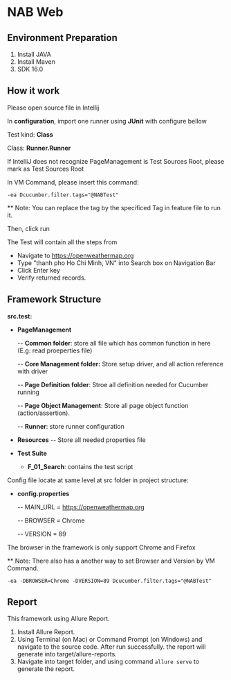 
# NAB Web

## Environment Preparation
1. Install JAVA
2. Install Maven
3. SDK 16.0

## How it work
Please open source file in Intellij

In **configuration**, import one runner using **JUnit** with configure bellow

Test kind: **Class**

Class: **Runner.Runner**

If IntelliJ does not recognize PageManagement is Test Sources Root, please mark as Test Sources Root


In VM Command, please insert this command:

    -ea Dcucumber.filter.tags="@NABTest"

** Note: You can replace the tag by the specificed Tag in feature file to run it.

Then, click run

The Test will contain all the steps from
- Navigate to https://openweathermap.org
- Type "thanh pho Ho Chi Minh, VN" into Search box on Navigation Bar
- Click Enter key
- Verify returned records.

## Framework Structure

**src.test:**
- **PageManagement**
  
  -- **Common folder**: store all file which has common function in here (E.g: read proeperties file)
  
  -- **Core Management folder:** Store setup driver, and all action reference with driver
  
  -- **Page Definition folder**: Stroe all definition needed for Cucumber running 
  
  -- **Page Object Management**: Store all page object function (action/assertion).

  -- **Runner**: store runner configuration
- **Resources**
  -- Store all needed properties file
- **Test Suite**
    - **F_01_Search**: contains the test script

Config file locate at same level at src folder in project structure:
- **config.properties**
  
  -- MAIN_URL = https://openweathermap.org
  
  -- BROWSER = Chrome
 
  -- VERSION = 89

The browser in the framework is only support Chrome and Firefox

** Note: There also has a another way to set Browser and Version by VM Command.

    -ea -DBROWSER=Chrome -DVERSION=89 Dcucumber.filter.tags="@NABTest"

## Report
This framework using Allure Report.

1. Install Allure Report.
2. Using Terminal (on Mac) or Command Prompt (on Windows) and navigate to the source code. After run successfully. the report will generate into target/allure-reports.
3. Navigate into target folder, and using command `allure serve` to generate the report.

